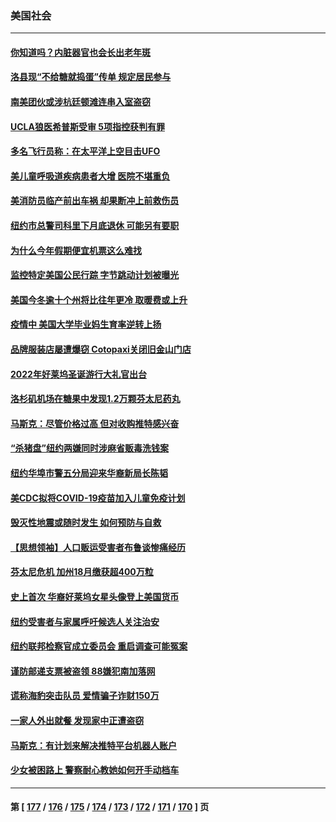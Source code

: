 ### 美国社会
---
#### [你知道吗？内脏器官也会长出老年斑](../../pages/ncid1078160/n13850527.md) 
#### [洛县现“不给糖就捣蛋”传单 规定居民参与](../../pages/ncid1078160/n13850511.md) 
#### [南美团伙或涉杭廷顿滩连串入室盗窃](../../pages/ncid1078160/n13850506.md) 
#### [UCLA狼医希普斯受审 5项指控获判有罪](../../pages/ncid1078160/n13850491.md) 
#### [多名飞行员称：在太平洋上空目击UFO](../../pages/ncid1078160/n13850352.md) 
#### [美儿童呼吸道疾病患者大增 医院不堪重负](../../pages/ncid1078160/n13850283.md) 
#### [美消防员临产前出车祸 却果断冲上前救伤员](../../pages/ncid1078160/n13849980.md) 
#### [纽约市总警司科里下月底退休 可能另有要职](../../pages/ncid1078160/n13849968.md) 
#### [为什么今年假期便宜机票这么难找](../../pages/ncid1078160/n13849883.md) 
#### [监控特定美国公民行踪 字节跳动计划被曝光](../../pages/ncid1078160/n13849735.md) 
#### [美国今冬逾十个州将比往年更冷 取暖费或上升](../../pages/ncid1078160/n13849771.md) 
#### [疫情中 美国大学毕业妈生育率逆转上扬](../../pages/ncid1078160/n13849800.md) 
#### [品牌服装店屡遭爆窃 Cotopaxi关闭旧金山门店](../../pages/ncid1078160/n13849711.md) 
#### [2022年好莱坞圣诞游行大礼官出台](../../pages/ncid1078160/n13849780.md) 
#### [洛杉矶机场在糖果中发现1.2万颗芬太尼药丸](../../pages/ncid1078160/n13849608.md) 
#### [马斯克：尽管价格过高 但对收购推特感兴奋](../../pages/ncid1078160/n13849604.md) 
#### [“杀猪盘”纽约两嫌同时涉麻省贩毒洗钱案](../../pages/ncid1078160/n13849253.md) 
#### [纽约华埠市警五分局迎来华裔新局长陈韬](../../pages/ncid1078160/n13849242.md) 
#### [美CDC拟将COVID-19疫苗加入儿童免疫计划](../../pages/ncid1078160/n13849099.md) 
#### [毁灭性地震或随时发生 如何预防与自救](../../pages/ncid1078160/n13849223.md) 
#### [【思想领袖】人口贩运受害者布鲁谈惨痛经历](../../pages/ncid1078160/n13832124.md) 
#### [芬太尼危机 加州18月缴获超400万粒](../../pages/ncid1078160/n13849045.md) 
#### [史上首次 华裔好莱坞女星头像登上美国货币](../../pages/ncid1078160/n13848842.md) 
#### [纽约受害者与家属呼吁候选人关注治安](../../pages/ncid1078160/n13848553.md) 
#### [纽约联邦检察官成立委员会 重启调查可能冤案](../../pages/ncid1078160/n13848512.md) 
#### [谨防邮递支票被盗领 88嫌犯南加落网](../../pages/ncid1078160/n13848421.md) 
#### [谎称海豹突击队员 爱情骗子诈财150万](../../pages/ncid1078160/n13848281.md) 
#### [一家人外出就餐 发现家中正遭盗窃](../../pages/ncid1078160/n13848273.md) 
#### [马斯克：有计划来解决推特平台机器人账户](../../pages/ncid1078160/n13848068.md) 
#### [少女被困路上 警察耐心教她如何开手动档车](../../pages/ncid1078160/n13847623.md) 

---
#### 第 [ [177](./177.md) / [176](./176.md) / [175](./175.md) / [174](./174.md) / [173](./173.md) / [172](./172.md) / [171](./171.md) / [170](./170.md) ] 页
